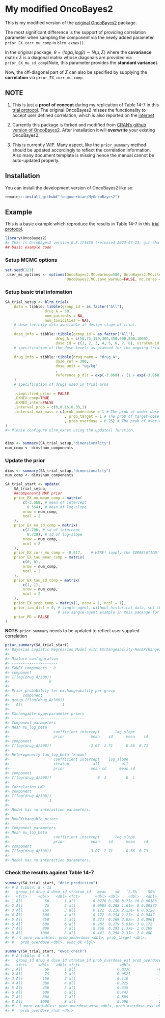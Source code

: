 
<!-- README.md is generated from README.Rmd. Please edit that file -->

# My modified OncoBayes2

<!-- badges: start -->
<!-- badges: end -->

This is my modified version of the [original
OncoBayes2](https://CRAN.R-project.org/package=OncoBayes2) package.

The most significant difference is the support of providing correlation
parameter when sampling the component via the newly added parameter
`prior_EX_corr_mu_comp` in `blrm_exnex()`.

In the original package,
$\theta = (log \alpha, log \beta) \sim N(\mu, \Sigma)$ where the
**covariance** matrix $\Sigma$ is a diagonal matrix whose diagonals are
provided via `prior_EX_mu_sd_comp`(Note, this parameter provides the
**standard variance**).

Now, the off-diagonal part of $\Sigma$ can also be specified by
supplying the **correlation** via `prior_EX_corr_mu_comp`.

## NOTE

1.  This is just a **proof of concept** during my replication of Table
    14-7 in this [trial
    protocol](https://clinicaltrials.gov/ProvidedDocs/64/NCT02108964/Prot_001.pdf).
    The original OncoBayes2 misses the functionality to accept user
    defined correlation, which is also reported on the
    [internet](https://stats.stackexchange.com/questions/617633/correlation-for-priors-in-blrm-with-ewoc-in-r-package-oncobayes2/626132#626132)

2.  Currently this package is forked and modified from [CRAN’s github
    version of OncoBayes2](https://github.com/cran/OncoBayes2). After
    installation it will **overwrite** your existing OncoBayes2.

3.  This is currently WIP. Many aspect, like the `prior_summary` method
    should be updated accordingly to reflect the correlation
    information. Also many document template is missing hence the manual
    cannot be auto-updated properly.

## Installation

You can install the development version of OncoBayes2 like so:

``` r
remotes::install_github("fenguoerbian/MyOncoBayes2")
```

## Example

This is a basic example which reproduce the results in Table 14-7 in
this [trial
protocol](https://clinicaltrials.gov/ProvidedDocs/64/NCT02108964/Prot_001.pdf).

``` r
library(OncoBayes2)
#> This is OncoBayes2 version 0.8.123456 (released 2023-07-21, git-sha e5a8128)
## basic example code
```

### Setup MCMC options

``` r
set.seed(123)
.user_mc_options <- options(OncoBayes2.MC.warmup=500, OncoBayes2.MC.iter=20000, OncoBayes2.MC.chains=10,
                            OncoBayes2.MC.save_warmup=FALSE, mc.cores = 10)
```

### Setup basic trial infomation

``` r
SA_trial_setup <- blrm_trial(
    data = tibble::tibble(group_id = as.factor("All"),
                  drug_A = 50,
                  num_patients = NA,
                  num_toxicities = NA),
    # dose-toxicity data available at design stage of trial.
    
    dose_info = tibble::tibble(group_id = as.factor("All"), 
                       drug_A = c(50,75,150,300,450,600,800,1000), 
                       dose_id = c(1, 2, 3, 4, 5, 6, 7, 8), stratum_id = "all"), 
    # specification of the dose levels as planned for the ongoing trial arms.
    
    drug_info = tibble::tibble(drug_name = "drug_A", 
                       dose_ref = 300, 
                       dose_unit = "ug/kg"
                       ,
                       reference_p_dlt = exp(-3.068) / (1 + exp(-3.068))
    )
    # specification of drugs used in trial arms
    
    ,simplified_prior = FALSE
    ,EXNEX_comp=TRUE
    ,EXNEX_inter=FALSE
    ,interval_prob = c(0,0.16,0.33,1)
    ,interval_max_mass = c(prob_underdose = 1 # The prob of under-dose is allowed maximum to 1.
                           , prob_target = 1 # The prob of target-dose is allowed maximum to 1.
                           , prob_overdose = 0.25) # The prob of over-dose is allowed maximum to 0.28.
)
#> Please configure blrm_exnex using the update() function.


dims <- summary(SA_trial_setup,"dimensionality")
num_comp <- dims$num_components
```

### Update the prior

``` r
dims <- summary(SA_trial_setup,"dimensionality")
num_comp <- dims$num_components

SA_trial_start <- update(
    SA_trial_setup,
    ##component1 MAP prior
    prior_EX_mu_mean_comp = matrix(
        c(-3.068, # mean of intercept 
          0.564), # mean of log-slope 
        nrow = num_comp,
        ncol = 2
    ),
    prior_EX_mu_sd_comp = matrix(
        c(2.706, # sd of intercept
          0.728), # sd of log-slope
        nrow = num_comp,
        ncol = 2
    ),
    prior_EX_corr_mu_comp = -0.817,    # HERE! supply the CORRELATION!
    prior_EX_tau_mean_comp = matrix(
        c(0, 0),
        nrow = num_comp,
        ncol = 2
    ),
    prior_EX_tau_sd_comp = matrix(
        c(1, 1),
        nrow = num_comp,
        ncol = 2
    ),
    prior_EX_prob_comp = matrix(1, nrow = 1, ncol = 1),
    prior_tau_dist = 0, # single-agent, without historical data, set this to 0.
                        # see single-agent example in this package for more details
    prior_PD = FALSE
)
```

**NOTE:** `prior_summary` needs to be updated to reflect user supplied
correlation

``` r
prior_summary(SA_trial_start)
#> Bayesian Logistic Regression Model with EXchangeability-NonEXchangeability
#> 
#> Mixture configuration
#> ---------------------
#> EXNEX components : 0 
#> component
#> I(log(drug_A/300)) 
#>                  0 
#> 
#> Prior probability for exchangeability per group
#>      component
#> group I(log(drug_A/300))
#>   All                  1
#> 
#> EXchangable hyperparameter priors
#> ---------------------------------
#> Component parameters
#> Mean mu_log_beta
#>                    coefficient intercept       log_slope      
#>                    prior            mean    sd      mean    sd
#> component                                                     
#> I(log(drug_A/300))                 -3.07  2.71      0.56  0.73
#> 
#> Heterogeneity tau_log_beta (known)
#>                    coefficient intercept    log_slope   
#>                    stratum           all          all   
#>                    prior            mean sd      mean sd
#> component                                               
#> I(log(drug_A/300))                     0  1         0  1
#> 
#> Correlation LKJ
#> component
#> I(log(drug_A/300)) 
#>                  1 
#> 
#> Model has no interaction parameters.
#> 
#> NonEXchangable priors
#> ---------------------
#> Component parameters
#> Mean mu_log_beta
#>                    coefficient intercept       log_slope      
#>                    prior            mean    sd      mean    sd
#> component                                                     
#> I(log(drug_A/300))                 -3.07  2.71      0.56  0.73
#> 
#> Model has no interaction parameters.
```

### Check the results against Table 14-7

``` r
summary(SA_trial_start, "dose_prediction")
#> # A tibble: 8 × 13
#>   group_id drug_A dose_id stratum_id   mean    sd   `2.5%`   `50%` `97.5%`
#>   <fct>     <dbl>   <dbl> <fct>       <dbl> <dbl>    <dbl>   <dbl>   <dbl>
#> 1 All          50       1 all        0.0776 0.190 8.75e-10 0.00183   0.786
#> 2 All          75       2 all        0.0905 0.202 1.61e- 8 0.00372   0.819
#> 3 All         150       3 all        0.121  0.226 2.23e- 6 0.0128    0.868
#> 4 All         300       4 all        0.172  0.254 2.27e- 4 0.0447    0.907
#> 5 All         450       5 all        0.223  0.269 2.02e- 3 0.0961    0.926
#> 6 All         600       6 all        0.282  0.279 5.91e- 3 0.172     0.939
#> 7 All         800       7 all        0.366  0.291 1.37e- 2 0.289     0.959
#> 8 All        1000       8 all        0.441  0.298 2.37e- 2 0.400     0.975
#> # ℹ 4 more variables: prob_underdose <dbl>, prob_target <dbl>,
#> #   prob_overdose <dbl>, ewoc_ok <lgl>
```

``` r
summary(SA_trial_start, "ewoc_check")
#> # A tibble: 8 × 9
#>   group_id drug_A dose_id stratum_id prob_overdose_est prob_overdose_stat
#>   <fct>     <dbl>   <dbl> <fct>                  <dbl>              <dbl>
#> 1 All          50       1 all                   0.0336            -609.  
#> 2 All          75       2 all                   0.0525            -379.  
#> 3 All         150       3 all                   0.110             -172.  
#> 4 All         300       4 all                   0.225              -57.4 
#> 5 All         450       5 all                   0.335                2.33
#> 6 All         600       6 all                   0.447               58.5 
#> 7 All         800       7 all                   0.589              149.  
#> 8 All        1000       8 all                   0.696              258.  
#> # ℹ 3 more variables: prob_overdose_mcse <dbl>, prob_overdose_ess <dbl>,
#> #   prob_overdose_rhat <dbl>
```

